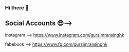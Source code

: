 ### Hi there 👋



## Social Accounts 😎-->

Instagram --> https://www.instagram.com/gursimransinghk

fabebook --> https://www.fb.com/gursimransinghk
